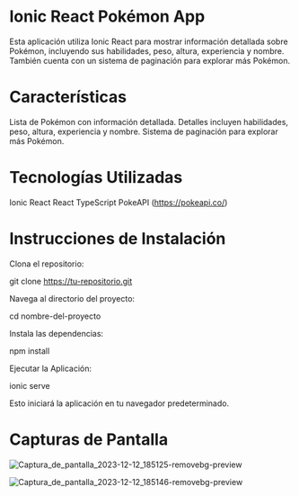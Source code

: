 # Ionic React Pokémon App
Esta aplicación utiliza Ionic React para mostrar información detallada sobre Pokémon, incluyendo sus habilidades, peso, altura, experiencia y nombre. También cuenta con un sistema de paginación para explorar más Pokémon.

# Características
Lista de Pokémon con información detallada.
Detalles incluyen habilidades, peso, altura, experiencia y nombre.
Sistema de paginación para explorar más Pokémon.
# Tecnologías Utilizadas
Ionic React
React
TypeScript
PokeAPI (https://pokeapi.co/)
# Instrucciones de Instalación

Clona el repositorio:

git clone https://tu-repositorio.git

Navega al directorio del proyecto:

cd nombre-del-proyecto

Instala las dependencias:

npm install

Ejecutar la Aplicación:

ionic serve

Esto iniciará la aplicación en tu navegador predeterminado.

# Capturas de Pantalla

![Captura_de_pantalla_2023-12-12_185125-removebg-preview](https://github.com/MAS234/techtask/assets/86837209/01129049-0c6f-43a5-bd78-6b6fdf444e72)

![Captura_de_pantalla_2023-12-12_185146-removebg-preview](https://github.com/MAS234/techtask/assets/86837209/a5160212-72c3-4b4d-a0b7-d9355bed5f3d)

